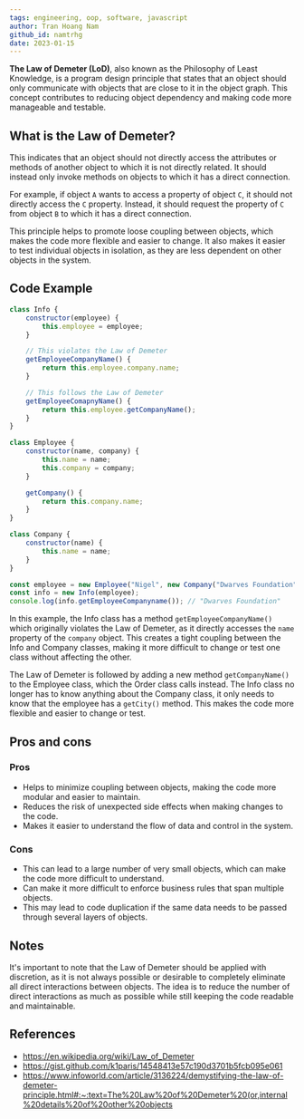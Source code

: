 ```yaml
---
tags: engineering, oop, software, javascript
author: Tran Hoang Nam
github_id: namtrhg
date: 2023-01-15
---
```


**The Law of Demeter (LoD)**, also known as the Philosophy of Least Knowledge, is a program design principle that states that an object should only communicate with objects that are close to it in the object graph. This concept contributes to reducing object dependency and making code more manageable and testable.

## What is the Law of Demeter?

This indicates that an object should not directly access the attributes or methods of another object to which it is not directly related. It should instead only invoke methods on objects to which it has a direct connection.

For example, if object `A` wants to access a property of object `C`, it should not directly access the `C` property. Instead, it should request the property of `C` from object `B` to which it has a direct connection.

This principle helps to promote loose coupling between objects, which makes the code more flexible and easier to change. It also makes it easier to test individual objects in isolation, as they are less dependent on other objects in the system.

## Code Example

```js
class Info {
    constructor(employee) {
        this.employee = employee;
    }

    // This violates the Law of Demeter
    getEmployeeCompanyName() {
        return this.employee.company.name;
    }

    // This follows the Law of Demeter
    getEmployeeComapnyName() {
        return this.employee.getCompanyName();
    }
}

class Employee {
    constructor(name, company) {
        this.name = name;
        this.company = company;
    }

    getCompany() {
        return this.company.name;
    }
}

class Company {
    constructor(name) {
        this.name = name;
    }
}

const employee = new Employee("Nigel", new Company("Dwarves Foundation"));
const info = new Info(employee);
console.log(info.getEmployeeCompanyname()); // "Dwarves Foundation"
```

In this example, the Info class has a method `getEmployeeCompanyName()` which originally violates the Law of Demeter, as it directly accesses the `name` property of the `company` object. This creates a tight coupling between the Info and Company classes, making it more difficult to change or test one class without affecting the other.

The Law of Demeter is followed by adding a new method `getCompanyName()` to the Employee class, which the Order class calls instead. The Info class no longer has to know anything about the Company class, it only needs to know that the employee has a `getCity()` method. This makes the code more flexible and easier to change or test.

## Pros and cons

### Pros

- Helps to minimize coupling between objects, making the code more modular and easier to maintain.
- Reduces the risk of unexpected side effects when making changes to the code.
- Makes it easier to understand the flow of data and control in the system.

### Cons

- This can lead to a large number of very small objects, which can make the code more difficult to understand.
- Can make it more difficult to enforce business rules that span multiple objects.
- This may lead to code duplication if the same data needs to be passed through several layers of objects.

## Notes

It's important to note that the Law of Demeter should be applied with discretion, as it is not always possible or desirable to completely eliminate all direct interactions between objects. The idea is to reduce the number of direct interactions as much as possible while still keeping the code readable and maintainable.

## References

- <https://en.wikipedia.org/wiki/Law_of_Demeter>
- <https://gist.github.com/k1paris/14548413e57c190d3701b5fcb095e061>
- <https://www.infoworld.com/article/3136224/demystifying-the-law-of-demeter-principle.html#:~:text=The%20Law%20of%20Demeter%20(or,internal%20details%20of%20other%20objects>
